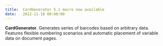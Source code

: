 ```yaml
---
title:  CardGenerator 5.1 macro now available
date:   2012-11-18 00:00:00
---
```


**CardGenerator**. Generates series of barcodes based on arbitrary data.
Features flexible numbering scenarios and automatic placement of variable data on document pages.
